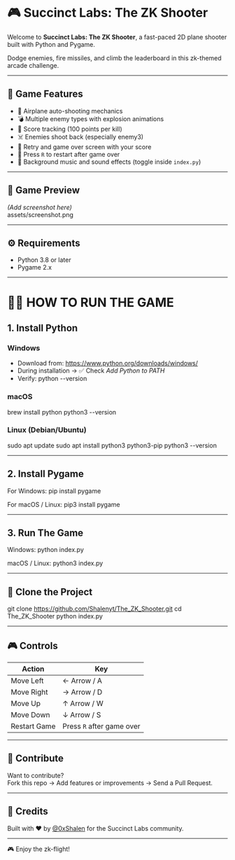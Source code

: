 # 🎮 Succinct Labs: The ZK Shooter

Welcome to **Succinct Labs: The ZK Shooter**, a fast-paced 2D plane shooter built with Python and Pygame. 

Dodge enemies, fire missiles, and climb the leaderboard in this zk-themed arcade challenge.

---

## 🚀 Game Features

- 🔫 Airplane auto-shooting mechanics
- 💣 Multiple enemy types with explosion animations
- 🎯 Score tracking (100 points per kill)
- ☠️ Enemies shoot back (especially enemy3)
- 🧠 Retry and game over screen with your score
- 🔄 Press `R` to restart after game over
- 🎵 Background music and sound effects (toggle inside `index.py`)

---

## 📸 Game Preview

*(Add screenshot here)*  
assets/screenshot.png

---

## ⚙️ Requirements

- Python 3.8 or later
- Pygame 2.x

---

# 🧑‍💻 HOW TO RUN THE GAME

## 1. Install Python

### Windows
- Download from: https://www.python.org/downloads/windows/
- During installation → ✅ Check *Add Python to PATH*
- Verify:
python --version

### macOS
brew install python
python3 --version

### Linux (Debian/Ubuntu)
sudo apt update
sudo apt install python3 python3-pip
python3 --version

---

## 2. Install Pygame

For Windows:
pip install pygame

For macOS / Linux:
pip3 install pygame

---

## 3. Run The Game

Windows:
python index.py

macOS / Linux:
python3 index.py

---

## 💾 Clone the Project

git clone https://github.com/Shalenyt/The_ZK_Shooter.git
cd The_ZK_Shooter
python index.py

---

## 🎮 Controls

| Action        | Key              |
|---------------|-----------------|
| Move Left     | ← Arrow / A     |
| Move Right    | → Arrow / D     |
| Move Up       | ↑ Arrow / W     |
| Move Down     | ↓ Arrow / S     |
| Restart Game  | Press `R` after game over |

---

## 🧐 Contribute

Want to contribute?  
Fork this repo → Add features or improvements → Send a Pull Request.

---

## 🧵 Credits

Built with ❤️ by [@0xShalen](https://x.com/0xShalen) for the Succinct Labs community.

---

🎮 Enjoy the zk-flight!
